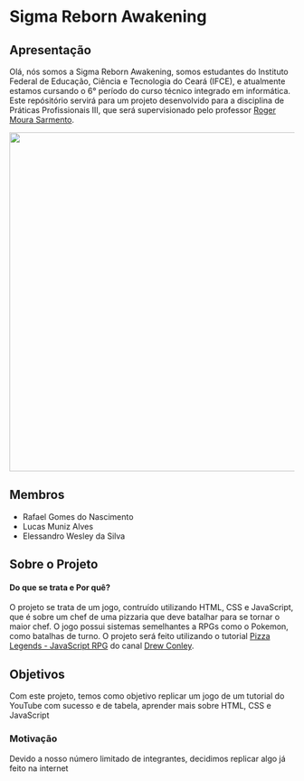 
# Sigma Reborn Awakening

## Apresentação

Olá, nós somos a Sigma Reborn Awakening, somos estudantes do Instituto Federal de Educação, Ciência e Tecnologia do Ceará (IFCE), e atualmente estamos cursando o 6° período do curso técnico integrado em informática. Este repósitório servirá para um projeto desenvolvido para a disciplina de Práticas Profissionais III, que será supervisionado pelo professor [Roger Moura Sarmento](https://github.com/rogermsarmento).

<img src="https://user-images.githubusercontent.com/112625422/194765004-5f5b1dd0-cc9e-445b-8696-24a453868351.png" width="600" height="auto" style="image-rendering: pixelated;">

## Membros

- Rafael Gomes do Nascimento
- Lucas Muniz Alves
- Elessandro Wesley da Silva

## Sobre o Projeto

#### Do que se trata e Por quê?
O projeto se trata de um jogo, contruído utilizando HTML, CSS e JavaScript, que é sobre um chef de uma pizzaria que deve batalhar para se tornar o maior chef. O jogo possui sistemas semelhantes a RPGs como o Pokemon, como batalhas de turno. O projeto será feito utilizando o tutorial [Pizza Legends - JavaScript RPG](https://www.youtube.com/playlist?list=PLcjhmZ8oLT0r9dSiIK6RB_PuBWlG1KSq_) do canal [Drew Conley](https://www.youtube.com/c/DrewConley).

## Objetivos

Com este projeto, temos como objetivo replicar um jogo de um tutorial do YouTube com sucesso e de tabela, aprender mais sobre HTML, CSS e JavaScript

### Motivação

Devido a nosso número limitado de integrantes, decidimos replicar algo já feito na internet



